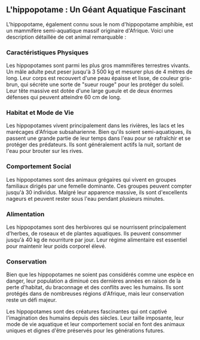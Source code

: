 ## L'hippopotame : Un Géant Aquatique Fascinant

L'hippopotame, également connu sous le nom d'hippopotame amphibie, est un mammifère semi-aquatique massif originaire d'Afrique. Voici une description détaillée de cet animal remarquable :

### Caractéristiques Physiques

Les hippopotames sont parmi les plus gros mammifères terrestres vivants. Un mâle adulte peut peser jusqu'à 3 500 kg et mesurer plus de 4 mètres de long. Leur corps est recouvert d'une peau épaisse et lisse, de couleur gris-brun, qui sécrète une sorte de "sueur rouge" pour les protéger du soleil. Leur tête massive est dotée d'une large gueule et de deux énormes défenses qui peuvent atteindre 60 cm de long.

### Habitat et Mode de Vie

Les hippopotames vivent principalement dans les rivières, les lacs et les marécages d'Afrique subsaharienne. Bien qu'ils soient semi-aquatiques, ils passent une grande partie de leur temps dans l'eau pour se rafraîchir et se protéger des prédateurs. Ils sont généralement actifs la nuit, sortant de l'eau pour brouter sur les rives.

### Comportement Social

Les hippopotames sont des animaux grégaires qui vivent en groupes familiaux dirigés par une femelle dominante. Ces groupes peuvent compter jusqu'à 30 individus. Malgré leur apparence massive, ils sont d'excellents nageurs et peuvent rester sous l'eau pendant plusieurs minutes.

### Alimentation

Les hippopotames sont des herbivores qui se nourrissent principalement d'herbes, de roseaux et de plantes aquatiques. Ils peuvent consommer jusqu'à 40 kg de nourriture par jour. Leur régime alimentaire est essentiel pour maintenir leur poids corporel élevé.

### Conservation

Bien que les hippopotames ne soient pas considérés comme une espèce en danger, leur population a diminué ces dernières années en raison de la perte d'habitat, du braconnage et des conflits avec les humains. Ils sont protégés dans de nombreuses régions d'Afrique, mais leur conservation reste un défi majeur.

Les hippopotames sont des créatures fascinantes qui ont captivé l'imagination des humains depuis des siècles. Leur taille imposante, leur mode de vie aquatique et leur comportement social en font des animaux uniques et dignes d'être préservés pour les générations futures.